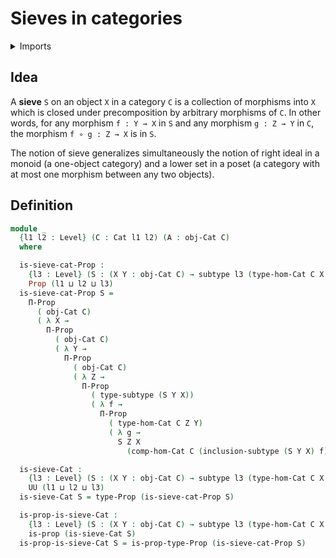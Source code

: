 #  Sieves in categories

<details><summary>Imports</summary>
```agda
module category-theory.sieves-categories where
open import category-theory.categories
open import foundation.propositions
open import foundation.subtypes
open import foundation.universe-levels
```
</details>

## Idea

A **sieve** `S` on an object `X` in a category `C` is a collection of morphisms into `X` which is closed under precomposition by arbitrary morphisms of `C`. In other words, for any morphism `f : Y → X` in `S` and any morphism `g : Z → Y` in `C`, the morphism `f ∘ g : Z → X` is in `S`.

The notion of sieve generalizes simultaneously the notion of right ideal in a monoid (a one-object category) and a lower set in a poset (a category with at most one morphism between any two objects).

## Definition

```agda
module _
  {l1 l2 : Level} (C : Cat l1 l2) (A : obj-Cat C)
  where

  is-sieve-cat-Prop :
    {l3 : Level} (S : (X Y : obj-Cat C) → subtype l3 (type-hom-Cat C X Y)) →
    Prop (l1 ⊔ l2 ⊔ l3)
  is-sieve-cat-Prop S =
    Π-Prop
      ( obj-Cat C)
      ( λ X →
        Π-Prop
          ( obj-Cat C)
          ( λ Y →
            Π-Prop
              ( obj-Cat C)
              ( λ Z →
                Π-Prop
                  ( type-subtype (S Y X))
                  ( λ f →
                    Π-Prop
                      ( type-hom-Cat C Z Y)
                      ( λ g →
                        S Z X
                          (comp-hom-Cat C (inclusion-subtype (S Y X) f) g))))))

  is-sieve-Cat :
    {l3 : Level} (S : (X Y : obj-Cat C) → subtype l3 (type-hom-Cat C X Y)) →
    UU (l1 ⊔ l2 ⊔ l3)
  is-sieve-Cat S = type-Prop (is-sieve-cat-Prop S)

  is-prop-is-sieve-Cat :
    {l3 : Level} (S : (X Y : obj-Cat C) → subtype l3 (type-hom-Cat C X Y)) →
    is-prop (is-sieve-Cat S)
  is-prop-is-sieve-Cat S = is-prop-type-Prop (is-sieve-cat-Prop S)
```

